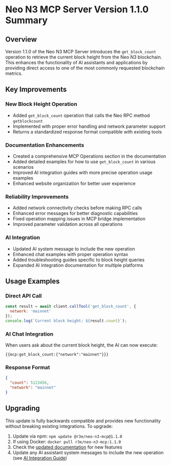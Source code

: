 # Neo N3 MCP Server Version 1.1.0 Summary

## Overview

Version 1.1.0 of the Neo N3 MCP Server introduces the `get_block_count` operation to retrieve the current block height from the Neo N3 blockchain. This enhances the functionality of AI assistants and applications by providing direct access to one of the most commonly requested blockchain metrics.

## Key Improvements

### New Block Height Operation

- Added `get_block_count` operation that calls the Neo RPC method `getblockcount`
- Implemented with proper error handling and network parameter support
- Returns a standardized response format compatible with existing tools

### Documentation Enhancements

- Created a comprehensive MCP Operations section in the documentation
- Added detailed examples for how to use `get_block_count` in various scenarios
- Improved AI integration guides with more precise operation usage examples
- Enhanced website organization for better user experience

### Reliability Improvements

- Added network connectivity checks before making RPC calls
- Enhanced error messages for better diagnostic capabilities
- Fixed operation mapping issues in MCP bridge implementation
- Improved parameter validation across all operations

### AI Integration

- Updated AI system message to include the new operation
- Enhanced chat examples with proper operation syntax
- Added troubleshooting guides specific to block height queries
- Expanded AI integration documentation for multiple platforms

## Usage Examples

### Direct API Call

```javascript
const result = await client.callTool('get_block_count', {
  network: 'mainnet'
});
console.log(`Current block height: ${result.count}`);
```

### AI Chat Integration

When users ask about the current block height, the AI can now execute:

```
{{mcp:get_block_count:{"network":"mainnet"}}}
```

### Response Format

```json
{
  "count": 5123456,
  "network": "mainnet"
}
```

## Upgrading

This update is fully backwards compatible and provides new functionality without breaking existing integrations. To upgrade:

1. Update via npm: `npm update @r3e/neo-n3-mcp@1.1.0`
2. If using Docker: `docker pull r3e/neo-n3-mcp:1.1.0`
3. Check the [updated documentation](https://neo-n3-mcp.netlify.app) for new features
4. Update any AI assistant system messages to include the new operation (see [AI Integration Guide](https://neo-n3-mcp.netlify.app/user-guide.html#ai-integration)) 